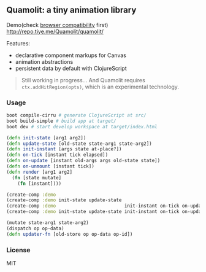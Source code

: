 
Quamolit: a tiny animation library
----

Demo(check [browser compatibility][Browser_compatibility] first) http://repo.tiye.me/Quamolit/quamolit/

[Browser_compatibility]: https://developer.mozilla.org/en-US/docs/Web/API/CanvasRenderingContext2D/addHitRegion#Browser_compatibility

Features:

* declarative component markups for Canvas
* animation abstractions
* persistent data by default with ClojureScript

> Still working in progress... And Quamolit requires `ctx.addHitRegion(opts)`, which is an experimental technology.

### Usage

```bash
boot compile-cirru # generate ClojureScript at src/
boot build-simple # build app at target/
boot dev # start develop workspace at target/index.html
```

```clj
(defn init-state [arg1 arg2])
(defn update-state [old-state state-arg1 state-arg2])
(defn init-instant [args state at-place?])
(defn on-tick [instant tick elapsed])
(defn on-update [instant old-args args old-state state])
(defn on-unmount [instant tick])
(defn render [arg1 arg2]
  (fn [state mutate]
    (fn [instant])))

(create-comp :demo                                                                 render)
(create-comp :demo init-state update-state                                         render)
(create-comp :demo                         init-instant on-tick on-update on-mount render)
(create-comp :demo init-state update-state init-instant on-tick on-update on-mount render)

(mutate state-arg1 state-arg2)
(dispatch op op-data)
(defn updater-fn [old-store op op-data op-id])
```

### License

MIT
